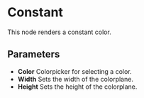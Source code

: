 # Constant

This node renders a constant color.

## Parameters

- **Color** Colorpicker for selecting a color.
- **Width** Sets the width of the colorplane.
- **Height** Sets the height of the colorplane.
